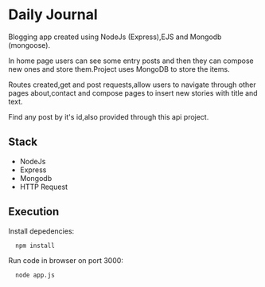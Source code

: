 # Daily Journal

Blogging app created using NodeJs (Express),EJS and Mongodb (mongoose).

In home page users can see some entry posts and then they can compose new ones and store them.Project uses MongoDB to store the items.

Routes created,get and post requests,allow users to navigate through other pages about,contact and compose pages to insert new stories with title and text.

Find any post by it's id,also provided through this api project.


## Stack
+ NodeJs
+ Express
+ Mongodb
+ HTTP Request


## Execution
Install depedencies:

      npm install

Run code in browser on port 3000:

      node app.js



